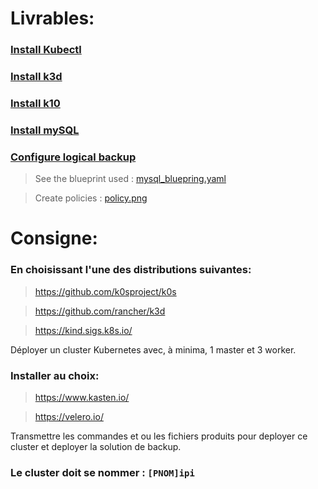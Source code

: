 # Livrables:

### [Install Kubectl](https://github.com/lborruto/kubernetes_rs/blob/master/install_kubectl.md)

### [Install k3d](https://github.com/lborruto/kubernetes_rs/blob/master/install_k3d.md)

### [Install k10](https://github.com/lborruto/kubernetes_rs/blob/master/install_k10.md)

### [Install mySQL](https://github.com/lborruto/kubernetes_rs/blob/master/install_mysql.md)

### [Configure logical backup](https://github.com/lborruto/kubernetes_rs/blob/master/logical_backup.md)

> See the blueprint used : [mysql_bluepring.yaml](https://github.com/lborruto/kubernetes_rs/blob/master/mysql_blueprint.yaml)

> Create policies : [policy.png](https://github.com/lborruto/kubernetes_rs/blob/master/policy.png)


# Consigne:

### En choisissant l'une des distributions suivantes:

> https://github.com/k0sproject/k0s

> https://github.com/rancher/k3d

> https://kind.sigs.k8s.io/

 Déployer un cluster Kubernetes avec, à minima, 1 master et 3 worker.

### Installer au choix:

> https://www.kasten.io/

> https://velero.io/

Transmettre les commandes et ou les fichiers produits pour deployer ce cluster et deployer la solution de backup.

### Le cluster doit se nommer : ```[PNOM]ipi```